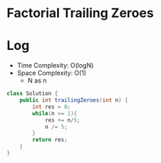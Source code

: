 # Factorial Trailing Zeroes

# Log

- Time Complexity: O(logN)
- Space Complexity: O(1)
  - N as n

```java
class Solution {
    public int trailingZeroes(int n) {
        int res = 0;
        while(n >= 1){
            res += n/5;
            n /= 5;
        }
        return res;
    }
}
```
